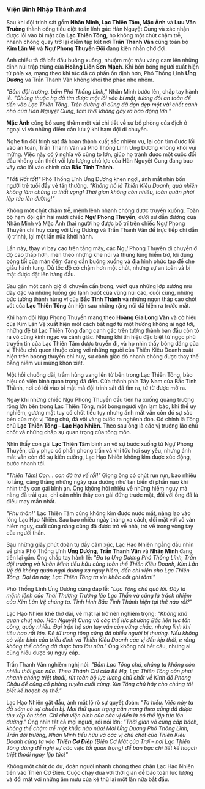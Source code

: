 ### Viện Binh Nhập Thành.md

Sau khi đội trinh sát gồm **Nhân Minh, Lạc Thiên Tâm, Mặc Ảnh** và **Lưu Vân Trường** thành công tiêu diệt toán lính gác Hàn Nguyệt Cung và xác nhận được lối vào bí mật của **Lạc Thiên Tông**, họ không một chút chậm trễ, nhanh chóng quay trở lại điểm tập kết nơi **Trần Thanh Vân** cùng toàn bộ **Kim Lân Vệ** và **Ngự Phong Thuyền Đội** đang kiên nhẫn chờ đợi.

Ánh chiều tà đã bắt đầu buông xuống, nhuộm một màu vàng cam lên những đỉnh núi trập trùng của **Hoàng Liên Sơn Mạch**. Khi bốn bóng người xuất hiện từ phía xa, mang theo khí tức đã có phần ổn định hơn, Phó Thống Lĩnh **Ưng Dương** và Trần Thanh Vân không khỏi thở phào nhẹ nhõm.

_"Bẩm đội trưởng, bẩm Phó Thống Lĩnh,"_ Nhân Minh bước lên, chắp tay hành lễ. _"Chúng thuộc hạ đã tìm được một lối vào bí mật, tương đối an toàn để tiến vào Lạc Thiên Tông. Trên đường đi cũng đã dọn dẹp một vài chốt canh nhỏ của Hàn Nguyệt Cung, tạm thời không gây ra báo động lớn."_

**Mặc Ảnh** cũng bổ sung thêm một vài chi tiết về sự bố phòng của địch ở ngoại vi và những điểm cần lưu ý khi hạm đội di chuyển.

Nghe tin đội trinh sát đã hoàn thành xuất sắc nhiệm vụ, lại còn tìm được lối vào an toàn, Trần Thanh Vân và Phó Thống Lĩnh Ưng Dương không khỏi vui mừng. Việc này có ý nghĩa vô cùng to lớn, giúp họ tránh được một cuộc đối đầu không cần thiết với lực lượng chủ lực của Hàn Nguyệt Cung đang bao vây các lối vào chính của **Bắc Tinh Thành**.

_"Tốt! Rất tốt!"_ Phó Thống Lĩnh Ưng Dương khen ngợi, ánh mắt nhìn bốn người trẻ tuổi đầy vẻ tán thưởng. _"Không hổ là Thiên Kiêu Doanh, quả nhiên không làm chúng ta thất vọng! Thời gian không còn nhiều, toàn quân phải lập tức lên đường!"_

Không một chút chậm trễ, mệnh lệnh nhanh chóng được truyền xuống. Toàn bộ hạm đội gần hai mươi chiếc **Ngự Phong Thuyền**, dưới sự dẫn đường của Nhân Minh và Mặc Ảnh (hai người họ được bố trí trên chiếc Ngự Phong Thuyền chỉ huy cùng với Ưng Dương và Trần Thanh Vân để trực tiếp chỉ dẫn lộ trình), lại một lần nữa khởi hành.

Lần này, thay vì bay cao trên tầng mây, các Ngự Phong Thuyền di chuyển ở độ cao thấp hơn, men theo những khe núi và thung lũng hiểm trở, lợi dụng bóng tối của màn đêm đang dần buông xuống và địa hình phức tạp để che giấu hành tung. Dù tốc độ có chậm hơn một chút, nhưng sự an toàn và bí mật được đặt lên hàng đầu.

Sau gần một canh giờ di chuyển cẩn trọng, vượt qua những lớp sương mù dày đặc và những luồng gió lạnh buốt của vùng núi cao, cuối cùng, những bức tường thành hùng vĩ của **Bắc Tinh Thành** và những ngọn tháp cao chót vót của **Lạc Thiên Tông** ẩn hiện sau những rặng núi đã hiện ra trước mắt.

Khi hạm đội Ngự Phong Thuyền mang theo **Hoàng Gia Long Văn** và cờ hiệu của Kim Lân Vệ xuất hiện một cách bất ngờ từ một hướng không ai ngờ tới, những đệ tử Lạc Thiên Tông đang canh gác trên tường thành ban đầu còn tỏ ra vô cùng kinh ngạc và cảnh giác. Nhưng khi tín hiệu đặc biệt từ ngọc phù truyền tin của Lạc Thiên Tâm được truyền đi, và họ nhìn thấy bóng dáng của vị Thiếu chủ quen thuộc cùng với những người của Thiên Kiêu Doanh xuất hiện trên boong thuyền chỉ huy, sự cảnh giác đó nhanh chóng được thay thế bằng niềm vui mừng khôn xiết.

Một hồi chuông dài, trầm hùng vang lên từ bên trong Lạc Thiên Tông, báo hiệu có viện binh quan trọng đã đến. Cửa thành phía Tây Nam của Bắc Tinh Thành, nơi có lối vào bí mật mà đội trinh sát đã tìm ra, từ từ được mở ra.

Ngay khi những chiếc Ngự Phong Thuyền đầu tiên hạ xuống quảng trường rộng lớn bên trong Lạc Thiên Tông, một bóng người vận lam bào, khí thế uy nghiêm, gương mặt tuy có chút tiều tụy nhưng ánh mắt vẫn còn đó sự sắc bén của một vị Tông chủ, đã vội vàng bước ra nghênh đón. Đó chính là Tông chủ **Lạc Thiên Tông – Lạc Hạo Nhiên**. Theo sau ông là các vị trưởng lão chủ chốt và những chấp sự quan trọng của tông môn.

Nhìn thấy con gái **Lạc Thiên Tâm** bình an vô sự bước xuống từ Ngự Phong Thuyền, dù y phục có phần phong trần và khí tức hơi suy yếu, nhưng ánh mắt vẫn còn đó sự kiên cường, Lạc Hạo Nhiên không kìm được xúc động, bước nhanh tới.

_"Thiên Tâm! Con... con đã trở về rồi!"_ Giọng ông có chút run run, bao nhiêu lo lắng, căng thẳng những ngày qua dường như tan biến đi phần nào khi nhìn thấy con gái bình an. Ông không hỏi nhiều về những hiểm nguy mà nàng đã trải qua, chỉ cần nhìn thấy con gái đứng trước mặt, đối với ông đã là điều may mắn nhất.

_"Phụ thân!"_ Lạc Thiên Tâm cũng không kìm được nước mắt, nàng lao vào lòng Lạc Hạo Nhiên. Sau bao nhiêu ngày tháng xa cách, đối mặt với vô vàn hiểm nguy, cuối cùng nàng cũng đã được trở về nhà, trở về trong vòng tay của người thân.

Sau những giây phút đoàn tụ đầy cảm xúc, Lạc Hạo Nhiên ngẩng đầu nhìn về phía Phó Thống Lĩnh **Ưng Dương**, **Trần Thanh Vân** và **Nhân Minh** đang tiến lại gần. Ông chắp tay hành lễ: _"Đa tạ Ưng Dương Phó Thống Lĩnh, Trần đội trưởng và Nhân Minh tiểu hữu cùng toàn thể Thiên Kiêu Doanh, Kim Lân Vệ đã không quản ngại đường xa nguy hiểm, đến chi viện cho Lạc Thiên Tông. Đại ân này, Lạc Thiên Tông ta xin khắc cốt ghi tâm!"_

Phó Thống Lĩnh Ưng Dương cũng đáp lễ: _"Lạc Tông chủ quá lời. Đây là mệnh lệnh của Thái Thượng Trưởng lão Lạc Thần và cũng là trách nhiệm của Kim Lân Vệ chúng ta. Tình hình Bắc Tinh Thành hiện tại thế nào rồi?"_

Lạc Hạo Nhiên khẽ thở dài, vẻ mặt lại trở nên nghiêm trọng: _"Không khả quan chút nào. Hàn Nguyệt Cung và các thế lực phương Bắc liên tục tấn công, quấy nhiễu. Đại trận hộ sơn tuy vẫn còn vững chắc, nhưng linh khí tiêu hao rất lớn. Đệ tử trong tông cũng đã nhiều người bị thương. Nếu không có viện binh của triều đình và Thiên Kiêu Doanh các vị đến kịp thời, e rằng không thể chống đỡ được bao lâu nữa."_ Ông không nói hết câu, nhưng ai cũng hiểu được sự nguy cấp.

Trần Thanh Vân nghiêm nghị nói: _"Bẩm Lạc Tông chủ, chúng ta không còn nhiều thời gian nữa. Theo Thánh Chỉ của Bệ Hạ, Lạc Thiên Tông cần phải nhanh chóng triệt thoái, rút toàn bộ lực lượng chủ chốt về Kinh đô Phong Châu để củng cố phòng tuyến cuối cùng. Xin Tông chủ hãy cho chúng tôi biết kế hoạch cụ thể."_

Lạc Hạo Nhiên gật đầu, ánh mắt lộ rõ sự quyết đoán: _"Ta hiểu. Việc này ta đã sớm có sự chuẩn bị. Mọi thứ quan trọng cần mang theo cũng đã được thu xếp ổn thỏa. Chỉ chờ viện binh của các vị đến là có thể lập tức lên đường."_ Ông nhìn tất cả mọi người, rồi nói lớn: _"Thời gian vô cùng cấp bách, không thể chậm trễ một khắc nào nữa! Mời Ưng Dương Phó Thống Lĩnh, Trần đội trưởng, Nhân Minh tiểu hữu và các vị chủ chốt của Thiên Kiêu Doanh cùng ta vào **Thiên Cơ Điện** (Điện Cơ Mật của Trời – nơi Lạc Thiên Tông dùng để nghị sự các việc tối quan trọng) để bàn bạc chi tiết kế hoạch triệt thoái ngay lập tức!"_

Không một chút do dự, đoàn người nhanh chóng theo chân Lạc Hạo Nhiên tiến vào Thiên Cơ Điện. Cuộc chạy đua với thời gian để bảo toàn lực lượng và đối mặt với những âm mưu của kẻ thù lại một lần nữa bắt đầu.
